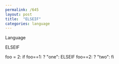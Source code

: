 ```yaml
---
permalink: /645
layout: post
title:  "ELSEIF"
categories: language
---
```

Language

ELSEIF

foo = 2: if foo==1: ? "one": ELSEIF foo==2: ? "two": fi

